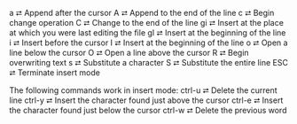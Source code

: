 a    ⮂  Append after the cursor
A    ⮂  Append to the end of the line
c    ⮂  Begin change operation
C    ⮂  Change to the end of the line
gi   ⮂  Insert at the place at which you were last editing the file 
gI   ⮂  Insert at the beginning of the line 
i    ⮂  Insert before the cursor
I    ⮂  Insert at the beginning of the line
o    ⮂  Open a line below the cursor
O    ⮂  Open a line above the cursor
R    ⮂  Begin overwriting text
s    ⮂  Substitute a character
S    ⮂  Substitute the entire line
ESC  ⮂  Terminate insert mode


The following commands work in insert mode:
ctrl-u  ⮂  Delete the current line
ctrl-y  ⮂  Insert the character found just above the cursor
ctrl-e  ⮂  Insert the character found just below the cursor
ctrl-w  ⮂  Delete the previous word


